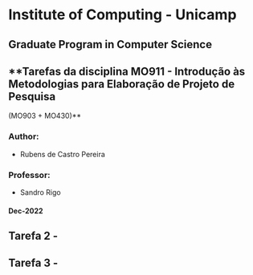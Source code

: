 # Institute of Computing - Unicamp
## Graduate Program in Computer Science

## **Tarefas da disciplina MO911 - Introdução às Metodologias para Elaboração de Projeto de Pesquisa
(MO903 + MO430)**

### **Author**:
- Rubens de Castro Pereira

### **Professor**:
- Sandro Rigo 

#### **Dec-2022**

## Tarefa 2 - 


## Tarefa 3 - 


